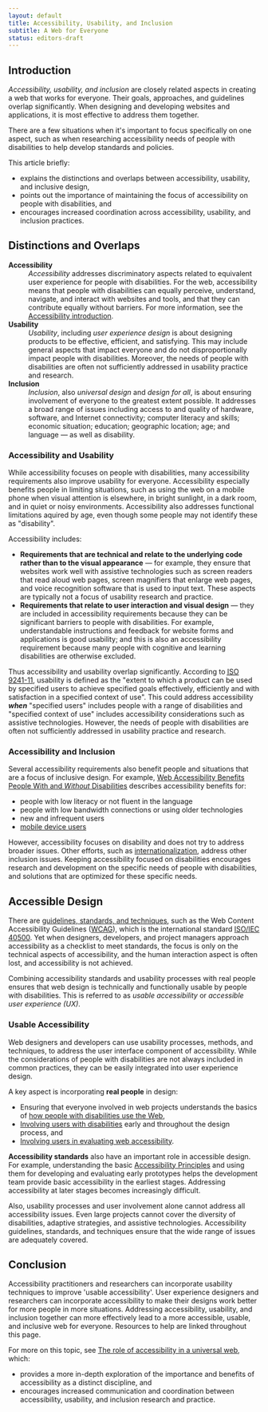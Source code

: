 ```yaml
---
layout: default
title: Accessibility, Usability, and Inclusion
subtitle: A Web for Everyone
status: editors-draft
---
```


  <h2 id="introduction" class="no-display">Introduction</h2>
  <p><em>Accessibility, usability, and inclusion</em> are closely related aspects in creating a web that works for everyone. Their goals, approaches, and guidelines overlap significantly. When designing and developing websites and applications, it is most effective to address them together.</p>
  <p>There are a few situations when it's important to focus specifically on one aspect, such as when researching accessibility needs of people with disabilities to help develop standards and policies.</p>
  <p class="listintro">This article briefly:</p>
  <ul class="listafterpul">
    <li>explains the distinctions and overlaps between accessibility, usability, and inclusive design,</li>
    <li>points out the importance of maintaining the focus of accessibility on people with disabilities, and</li>
    <li>encourages increased coordination across accessibility, usability, and inclusion practices.</li>
  </ul>

  <h2 id="terms">Distinctions and Overlaps</h2>
  <dl>
    <dt id="accessibility"><strong>Accessibility</strong></dt>
      <dd><em>Accessibility</em> addresses discriminatory aspects related to equivalent user experience for people with disabilities. For the web, accessibility means that people with disabilities can equally perceive, understand, navigate, and interact with websites and tools, and that they can contribute equally without barriers. For more information, see the <a href="https://www.w3.org/standards/webdesign/accessibility">Accessibility introduction</a>.</dd>
    <dt id="usability"><strong>Usability</strong></dt>
    <dd><em>Usability</em>, including <em>user experience design</em> is about designing products to be effective, efficient, and satisfying. This may include general aspects that impact everyone and do not disproportionally impact people with disabilities. Moreover, the needs of people with disabilities are often not sufficiently addressed in usability practice and research.</dd>
    <dt id="inclusion"><strong>Inclusion</strong></dt>
      <dd><em>Inclusion</em>, also <em>universal design</em> and <em>design for all</em>, is about ensuring involvement of everyone to the greatest extent possible. It addresses a broad range of issues including access to and quality of hardware, software, and Internet connectivity; computer literacy and skills; economic situation; education; geographic location; age; and language &mdash; as well as disability.</dd>
  </dl>

  <h3 id="accessible-usable">Accessibility and Usability</h3>
  <p>While accessibility focuses on people with disabilities, many accessibility requirements also improve usability for everyone. Accessibility especially benefits people in limiting situations, such as using the web on a mobile phone when visual attention is elsewhere, in bright sunlight, in a dark room, and in quiet or noisy environments. Accessibility also addresses functional limitations aquired by age, even though some people may not identify these as &quot;disability&quot;.</p>
  <p>Accessibility includes:</p>
  <ul class="listspaced">
  <li><strong>Requirements that are technical and relate to the underlying code rather than to the visual appearance</strong> &mdash; for example, they ensure that websites work well with assistive technologies such as screen readers that read aloud web pages, screen magnifiers that enlarge web pages, and voice recognition software that is used to input text. These aspects are typically not a focus of usability research and practice.</li>
    <li><strong>Requirements that relate to user interaction and visual design</strong> &mdash; they are included in accessibility requirements because they can be significant barriers to people with disabilities. For example, understandable instructions and feedback for website forms and applications is good usability; and this is also an accessibility requirement because many people with cognitive and learning disabilities are otherwise excluded.</li>
  </ul>
  <p>Thus accessibility and usability overlap significantly. According to <a href="http://www.iso.org/iso/catalogue_detail.htm?csnumber=16883"><acronym title="International Organization for Standardization">ISO</acronym> 9241-11</a>, usability is defined as the &quot;extent to which a product can be used by specified users to achieve specified goals effectively, efficiently and with satisfaction in a specified context of use&quot;. This could address accessibility <em><strong>when</strong></em> &quot;specified users&quot; includes people with a range of disabilities and &quot;specified context of use&quot; includes accessibility considerations such as assistive technologies. However, the needs of people with disabilities are often not sufficiently addressed in usability practice and research.</p>

  <h3 id="inclusive-design">Accessibility and Inclusion</h3>
  <p class="listintro">Several accessibility requirements also benefit people and situations that are a focus of inclusive design. For example, <a href="https://www.w3.org/WAI/bcase/soc#groups">Web Accessibility Benefits People With and <em>Without</em> Disabilities</a> describes accessibility benefits for:</p>
  <ul class="listafterpul">
    <li>people with low literacy or not fluent in the language</li>
    <li>people with low bandwidth connections or using older technologies</li>
    <li>new and infrequent users</li>
    <li><a href="https://www.w3.org/WAI/mobile/overlap">mobile device users</a></li>
  </ul>
  <p>However, accessibility focuses on disability and does not try to address broader issues. Other efforts, such as <a href="https://www.w3.org/International/">internationalization</a>, address other inclusion issues. Keeping accessibility focused on disabilities encourages research and development on the specific needs of people with disabilities, and solutions that are optimized for these specific needs.</p>

  <h2 id="accessible-design">Accessible Design</h2>
  <p>There are <a href="https://www.w3.org/WAI/guid-tech.html">guidelines, standards, and techniques</a>, such as the Web Content Accessibility Guidelines (<a href="http://www.w3.org/WAI/intro/wcag">WCAG</a>), which is the international standard <a href="https://www.w3.org/blog/2012/10/wcag-20-is-now-also-isoiec-405/">ISO/IEC 40500</a>. Yet when designers, developers, and project managers approach accessibility as a checklist to meet standards, the focus is only on the technical aspects of accessibility, and the human interaction aspect is often lost, and accessibility is not achieved.</p>
  <p>Combining accessibility standards and usability processes with real people ensures that web design is technically and functionally usable by people with disabilities. This is referred to as <em>usable accessibility</em> or <em>accessible user experience (UX)</em>.</p>

  <h3 id="usable-accessibility">Usable Accessibility</h3>
  <p>Web designers and developers can use usability processes, methods, and techniques, to address the user interface component of accessibility. While the considerations of people with disabilities are not always included in common practices, they can be easily integrated into user experience design.</p>
  <p class="listintro">A key aspect is incorporating <strong>real people</strong> in design:</p>
  <ul class="listafterpul">
    <li>Ensuring that everyone involved in web projects understands the basics of <a href="https://www.w3.org/WAI/intro/people-use-web">how people with disabilities use the Web</a>,</li>
    <li><a href="https://www.w3.org/WAI/users/involving">Involving users with disabilities</a> early and throughout the design process, and </li>
    <li><a href="https://www.w3.org/WAI/eval/users.html">Involving users in evaluating web accessibility</a>.</li>
  </ul>
  <p id="technical-standards"><strong>Accessibility standards</strong> also have an important role in accessible design. For example, understanding the basic <a href="https://www.w3.org/WAI/intro/people-use-web/principles">Accessibility Principles</a> and using them for developing and evaluating early prototypes helps the development team provide basic accessibility in the earliest stages. Addressing accessibility at later stages becomes increasingly difficult.</p>
  <p>Also, usability processes and user involvement alone cannot address all accessibility issues. Even large projects cannot cover the diversity of disabilities, adaptive strategies, and assistive technologies. Accessibility guidelines, standards, and techniques ensure that the wide range of issues are adequately covered.</p>

  <h2 id="conclusion">Conclusion</h2>
  <p>Accessibility practitioners and researchers can incorporate usability techniques to improve 'usable accessibility'. User experience designers and researchers can incorporate accessibility to make their designs work better for more people in more situations. Addressing accessibility, usability, and inclusion together can more effectively lead to a more accessible, usable, and inclusive web for everyone. Resources to help are linked throughout this page.</p>
  <p class="listintro">For more on this topic, see <a href="http://dspace.mit.edu/handle/1721.1/88013">The role of accessibility in a universal web</a>, which:</p>
  <ul class="listafterpul">
    <li>provides a more in-depth exploration of the importance and benefits of accessibility as a distinct discipline, and</li>
    <li>encourages increased communication and coordination between accessibility, usability, and inclusion research and practice.</li>
  </ul>

